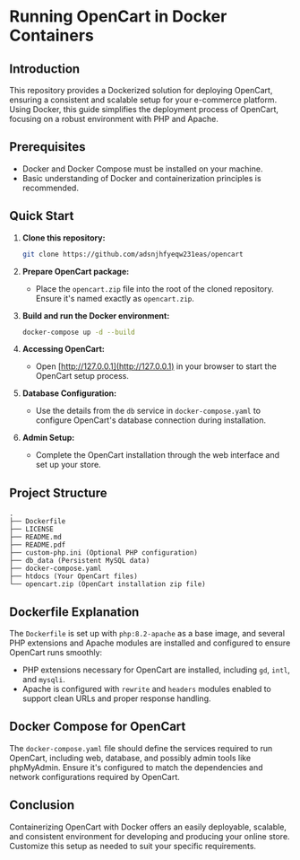 # Running OpenCart in Docker Containers

## Introduction

This repository provides a Dockerized solution for deploying OpenCart, ensuring a consistent and scalable setup for your e-commerce platform. Using Docker, this guide simplifies the deployment process of OpenCart, focusing on a robust environment with PHP and Apache.

## Prerequisites

- Docker and Docker Compose must be installed on your machine.
- Basic understanding of Docker and containerization principles is recommended.

## Quick Start

1. **Clone this repository:**
   ```sh
   git clone https://github.com/adsnjhfyeqw231eas/opencart
   ```

2. **Prepare OpenCart package:**
   - Place the `opencart.zip` file into the root of the cloned repository. Ensure it's named exactly as `opencart.zip`.

3. **Build and run the Docker environment:**
   ```sh
   docker-compose up -d --build
   ```

4. **Accessing OpenCart:**
   - Open [http://127.0.0.1](http://127.0.0.1) in your browser to start the OpenCart setup process.

5. **Database Configuration:**
   - Use the details from the `db` service in `docker-compose.yaml` to configure OpenCart's database connection during installation.

6. **Admin Setup:**
   - Complete the OpenCart installation through the web interface and set up your store.

## Project Structure

```
.
├── Dockerfile
├── LICENSE
├── README.md
├── README.pdf
├── custom-php.ini (Optional PHP configuration)
├── db_data (Persistent MySQL data)
├── docker-compose.yaml
├── htdocs (Your OpenCart files)
└── opencart.zip (OpenCart installation zip file)
```

## Dockerfile Explanation

The `Dockerfile` is set up with `php:8.2-apache` as a base image, and several PHP extensions and Apache modules are installed and configured to ensure OpenCart runs smoothly:

- PHP extensions necessary for OpenCart are installed, including `gd`, `intl`, and `mysqli`.
- Apache is configured with `rewrite` and `headers` modules enabled to support clean URLs and proper response handling.

## Docker Compose for OpenCart

The `docker-compose.yaml` file should define the services required to run OpenCart, including web, database, and possibly admin tools like phpMyAdmin. Ensure it's configured to match the dependencies and network configurations required by OpenCart.

## Conclusion

Containerizing OpenCart with Docker offers an easily deployable, scalable, and consistent environment for developing and producing your online store. Customize this setup as needed to suit your specific requirements.

